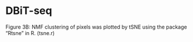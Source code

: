 # DBiT-seq

Figure 3B: NMF clustering of pixels was plotted by tSNE using the package “Rtsne” in R. (tsne.r)
